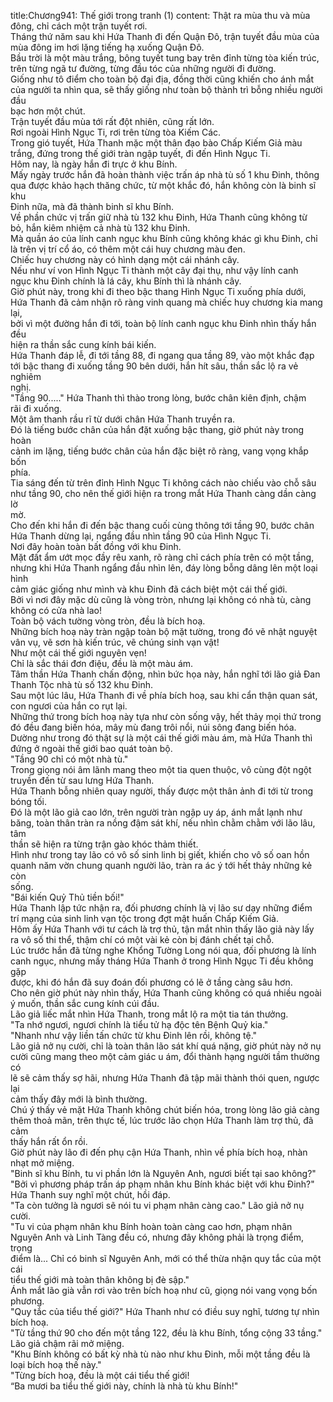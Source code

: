 title:Chương941: Thế giới trong tranh (1)
content:
Thật ra mùa thu và mùa đông, chỉ cách một trận tuyết rơi.<br>Tháng thứ năm sau khi Hứa Thanh đi đến Quận Đô, trận tuyết đầu mùa của<br>mùa đông im hơi lặng tiếng hạ xuống Quận Đô.<br>Bầu trời là một màu trắng, bông tuyết tung bay trên đỉnh từng tòa kiến trúc,<br>trên từng ngã tư đường, từng đầu tóc của những người đi đường.<br>Giống như tô điểm cho toàn bộ đại địa, đồng thời cũng khiến cho ánh mắt<br>của người ta nhìn qua, sẽ thấy giống như toàn bộ thành trì bỗng nhiều người đầu<br>bạc hơn một chút.<br>Trận tuyết đầu mùa tới rất đột nhiên, cũng rất lớn.<br>Rơi ngoài Hình Ngục Ti, rơi trên từng tòa Kiếm Các.<br>Trong gió tuyết, Hứa Thanh mặc một thân đạo bào Chấp Kiếm Giả màu<br>trắng, đứng trong thế giới tràn ngập tuyết, đi đến Hình Ngục Ti.<br>Hôm nay, là ngày hắn đi trực ở khu Bính.<br>Mấy ngày trước hắn đã hoàn thành việc trấn áp nhà tù số 1 khu Đinh, thông<br>qua được khảo hạch thăng chức, từ một khắc đó, hắn không còn là binh sĩ khu<br>Đinh nữa, mà đã thành binh sĩ khu Bính.<br>Về phần chức vị trấn giữ nhà tù 132 khu Đinh, Hứa Thanh cũng không từ<br>bỏ, hắn kiêm nhiệm cả nhà tù 132 khu Đinh.<br>Mà quần áo của lính canh ngục khu Bính cũng không khác gì khu Đinh, chỉ<br>là trên vị trí cổ áo, có thêm một cái huy chương màu đen.<br>Chiếc huy chương này có hình dạng một cái nhánh cây.<br>Nếu như ví von Hình Ngục Ti thành một cây đại thụ, như vậy lính canh<br>ngục khu Đinh chính là lá cây, khu Bính thì là nhánh cây.<br>Giờ phút này, trong khi đi theo bậc thang Hình Ngục Ti xuống phía dưới,<br>Hứa Thanh đã cảm nhận rõ ràng vinh quang mà chiếc huy chương kia mang lại,<br>bởi vì một đường hắn đi tới, toàn bộ lính canh ngục khu Đinh nhìn thấy hắn đều<br>hiện ra thần sắc cung kính bái kiến.<br>Hứa Thanh đáp lễ, đi tới tầng 88, đi ngang qua tầng 89, vào một khắc đạp<br>tới bậc thang đi xuống tầng 90 bên dưới, hắn hít sâu, thần sắc lộ ra vẻ nghiêm<br>nghị.<br>"Tầng 90....." Hứa Thanh thì thào trong lòng, bước chân kiên định, chậm<br>rãi đi xuống.<br>Một âm thanh rầu rĩ từ dưới chân Hứa Thanh truyền ra.<br>Đó là tiếng bước chân của hắn đặt xuống bậc thang, giờ phút này trong hoàn<br>cảnh im lặng, tiếng bước chân của hắn đặc biệt rõ ràng, vang vọng khắp bốn<br>phía.<br>Tia sáng đến từ trên đỉnh Hình Ngục Ti không cách nào chiếu vào chỗ sâu<br>như tầng 90, cho nên thế giới hiện ra trong mắt Hứa Thanh càng dần càng lờ<br>mờ.<br>Cho đến khi hắn đi đến bậc thang cuối cùng thông tới tầng 90, bước chân<br>Hứa Thanh dừng lại, ngẩng đầu nhìn tầng 90 của Hình Ngục Ti.<br>Nơi đây hoàn toàn bất đồng với khu Đinh.<br>Mặt đất ẩm ướt mọc đầy rêu xanh, rõ ràng chỉ cách phía trên có một tầng,<br>nhưng khi Hứa Thanh ngẩng đầu nhìn lên, đáy lòng bỗng dâng lên một loại hình<br>cảm giác giống như mình và khu Đinh đã cách biệt một cái thế giới.<br>Bởi vì nơi đây mặc dù cũng là vòng tròn, nhưng lại không có nhà tù, càng<br>không có cửa nhà lao!<br>Toàn bộ vách tường vòng tròn, đều là bích hoạ.<br>Những bích hoạ này tràn ngập toàn bộ mặt tường, trong đó vẽ nhật nguyệt<br>vân vụ, vẽ sơn hà kiến trúc, vẽ chúng sinh vạn vật!<br>Như một cái thế giới nguyên vẹn!<br>Chỉ là sắc thái đơn điệu, đều là một màu ám.<br>Tâm thần Hứa Thanh chấn động, nhìn bức họa này, hắn nghĩ tới lão giả Đan<br>Thanh Tộc nhà tù số 132 khu Đinh.<br>Sau một lúc lâu, Hứa Thanh đi về phía bích hoạ, sau khi cẩn thận quan sát,<br>con ngươi của hắn co rụt lại.<br>Những thứ trong bích hoạ này tựa như còn sống vậy, hết thảy mọi thứ trong<br>đó đều đang biến hóa, mây mù đang trôi nổi, núi sông đang biến hóa.<br>Dường như trong đó thật sự là một cái thế giới màu ám, mà Hứa Thanh thì<br>đứng ở ngoài thế giới bao quát toàn bộ.<br>"Tầng 90 chỉ có một nhà tù."<br>Trong giọng nói âm lãnh mang theo một tia quen thuộc, vô cùng đột ngột<br>truyền đến từ sau lưng Hứa Thanh.<br>Hứa Thanh bỗng nhiên quay người, thấy được một thân ảnh đi tới từ trong<br>bóng tối.<br>Đó là một lão giả cao lớn, trên người tràn ngập uy áp, ánh mắt lạnh như<br>băng, toàn thân tràn ra nồng đậm sát khí, nếu nhìn chằm chằm với lão lâu, tâm<br>thần sẽ hiện ra từng trận gào khóc thảm thiết.<br>Hình như trong tay lão có vô số sinh linh bị giết, khiến cho vô số oan hồn<br>quanh năm vờn chung quanh người lão, tràn ra ác ý tới hết thảy những kẻ còn<br>sống.<br>"Bái kiến Quỷ Thủ tiền bối!"<br>Hứa Thanh lập tức nhận ra, đối phương chính là vị lão sư dạy những điểm<br>trí mạng của sinh linh vạn tộc trong đợt mật huấn Chấp Kiếm Giả.<br>Hôm ấy Hứa Thanh với tư cách là trợ thủ, tận mắt nhìn thấy lão giả này lấy<br>ra vô số thi thể, thậm chí có một vài kẻ còn bị đánh chết tại chỗ.<br>Lúc trước hắn đã từng nghe Khổng Tường Long nói qua, đối phương là lính<br>canh ngục, nhưng mấy tháng Hứa Thanh ở trong Hình Ngục Ti đều không gặp<br>được, khi đó hắn đã suy đoán đối phương có lẽ ở tầng càng sâu hơn.<br>Cho nên giờ phút này nhìn thấy, Hứa Thanh cũng không có quá nhiều ngoài<br>ý muốn, thần sắc cung kính cúi đầu.<br>Lão giả liếc mắt nhìn Hứa Thanh, trong mắt lộ ra một tia tán thưởng.<br>"Ta nhớ ngươi, ngươi chính là tiểu tử hạ độc tên Bệnh Quỷ kia."<br>"Nhanh như vậy liền tấn chức từ khu Đinh lên rồi, không tệ."<br>Lão giả nở nụ cười, chỉ là toàn thân lão sát khí quá nặng, giờ phút này nở nụ<br>cười cũng mang theo một cảm giác u ám, đổi thành hạng người tầm thường có<br>lẽ sẽ cảm thấy sợ hãi, nhưng Hứa Thanh đã tập mãi thành thói quen, ngược lại<br>cảm thấy đây mới là bình thường.<br>Chú ý thấy vẻ mặt Hứa Thanh không chút biến hóa, trong lòng lão giả càng<br>thêm thoả mãn, trên thực tế, lúc trước lão chọn Hứa Thanh làm trợ thủ, đã cảm<br>thấy hắn rất ổn rồi.<br>Giờ phút này lão đi đến phụ cận Hứa Thanh, nhìn về phía bích hoạ, nhàn<br>nhạt mở miệng.<br>"Binh sĩ khu Bính, tu vi phần lớn là Nguyên Anh, ngươi biết tại sao không?"<br>"Bởi vì phương pháp trấn áp phạm nhân khu Bính khác biệt với khu Đinh?"<br>Hứa Thanh suy nghĩ một chút, hồi đáp.<br>"Ta còn tưởng là ngươi sẽ nói tu vi phạm nhân càng cao." Lão giả nở nụ<br>cười.<br>"Tu vi của phạm nhân khu Bính hoàn toàn càng cao hơn, phạm nhân<br>Nguyên Anh và Linh Tàng đều có, nhưng đây không phải là trọng điểm, trọng<br>điểm là... Chỉ có binh sĩ Nguyên Anh, mới có thể thừa nhận quy tắc của một cái<br>tiểu thế giới mà toàn thân không bị đè sập."<br>Ánh mắt lão già vẫn rơi vào trên bích hoạ như cũ, giọng nói vang vọng bốn<br>phương.<br>"Quy tắc của tiểu thế giới?" Hứa Thanh như có điều suy nghĩ, tương tự nhìn<br>bích hoạ.<br>"Từ tầng thứ 90 cho đến một tầng 122, đều là khu Bính, tổng cộng 33 tầng."<br>Lão giả chậm rãi mở miệng.<br>"Khu Bính không có bất kỳ nhà tù nào như khu Đinh, mỗi một tầng đều là<br>loại bích hoạ thế này."<br>"Từng bích hoạ, đều là một cái tiểu thế giới!<br>“Ba mươi ba tiểu thế giới này, chính là nhà tù khu Bính!"
